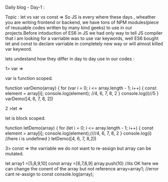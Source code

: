 Daily blog - Day-1 :

Topic : let vs var vs const
=>  So JS is every where these days , wheather you are writing frontend or backend, we have tons of NPM modules(piece of reusuable codes written by many kind geeks) to use in our projects.Before intoduction of ES6 in JS we had only way to tell JS compiler that i am looking for a varriable was to use var keywords, well ES6 bought let and const to declare varriable in completely new way or will almost killed var keyword.

lets undestand how they differ in day to day use in our codes :

1> var =>

var is function scoped.

function varDemo(array) {
  for (var i = 0; i <= array.length - 1; i++) {
    const element = array[i];
    console.log(element); //4, 6, 7, 8, 2
  }
  console.log(i)//5
}
varDemo([4, 6, 7, 8, 2])

2 >let =>

let is block scoped.

function letDemo(array) {
  for (let i = 0; i <= array.length - 1; i++) {
    const element = array[i];
    console.log(element);////4, 6, 7, 8, 2
  }
  console.log(i) //here i is undefined
}
letDemo([4, 6, 7, 8,2])

3> const =>
  the varriable we do not want to re-assign but array can be mutated.

let array1 =[5,8,9,10]
const array =[6,7,8,9]
array.push(10) //its OK here we can change the conent of the array but not reference
array=array1; //error cant re-assign to const
console.log(array);


